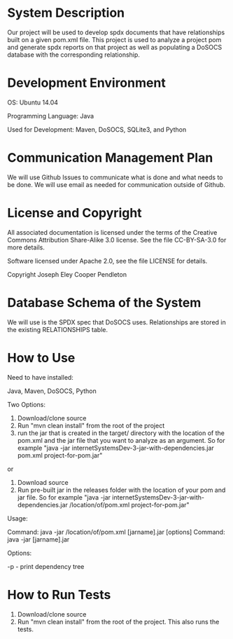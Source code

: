 # System Description

Our project will be used to develop spdx documents that have relationships built on a given pom.xml file. This project is used to analyze a project pom and generate spdx reports on that project as well as populating a DoSOCS database with the corresponding relationship. 

# Development Environment

OS: Ubuntu 14.04

Programming Language: Java

Used for Development: Maven, DoSOCS, SQLite3, and Python

# Communication Management Plan

We will use Github Issues to communicate what is done and what needs to be done. We will use email as needed for communication outside of Github.

# License and Copyright

All associated documentation is licensed under the terms of the Creative Commons Attribution Share-Alike 3.0 license. See the file CC-BY-SA-3.0 for more details.

Software licensed under Apache 2.0, see the file LICENSE for details.

Copyright
Joseph Eley
Cooper Pendleton

# Database Schema of the System

We will use is the SPDX spec that DoSOCS uses. Relationships are stored in the existing RELATIONSHIPS table.


# How to Use

Need to have installed:

Java, Maven, DoSOCS, Python

Two Options:

1. Download/clone source
2. Run "mvn clean install" from the root of the project
3. run the jar that is created in the target/ directory with the location of the pom.xml and the jar file that you want to analyze as an argument. So for example "java -jar internetSystemsDev-3-jar-with-dependencies.jar pom.xml project-for-pom.jar"

or 

1. Download source
2. Run pre-built jar in the releases folder with the location of your pom and jar file. So for example "java -jar internetSystemsDev-3-jar-with-dependencies.jar /location/of/pom.xml project-for-pom.jar"

Usage:

Command: java -jar /location/of/pom.xml \[jarname\].jar \[options\]
Command: java -jar \[jarname\].jar

Options: 

-p - print dependency tree

# How to Run Tests

1. Download/clone source
2. Run "mvn clean install" from the root of the project. This also runs the tests. 
